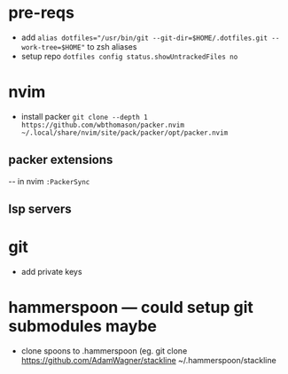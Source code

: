 # pre-reqs
- add `alias dotfiles="/usr/bin/git --git-dir=$HOME/.dotfiles.git --work-tree=$HOME"` to zsh aliases
- setup repo `dotfiles config status.showUntrackedFiles no` 

# nvim
- install packer `git clone --depth 1 https://github.com/wbthomason/packer.nvim ~/.local/share/nvim/site/pack/packer/opt/packer.nvim`

## packer extensions
-- in nvim `:PackerSync`

## lsp servers

# git
- add private keys

# hammerspoon — could setup git submodules maybe
- clone spoons to .hammerspoon (eg. git clone https://github.com/AdamWagner/stackline ~/.hammerspoon/stackline

